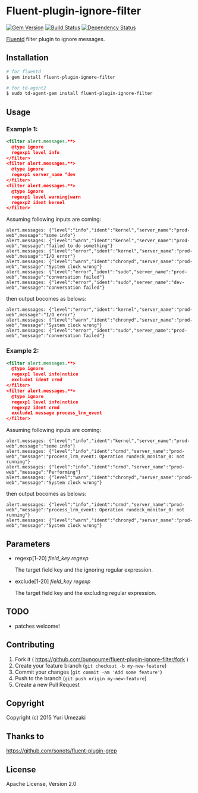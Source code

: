 # Fluent-plugin-ignore-filter

[![Gem Version](https://badge.fury.io/rb/fluent-plugin-ignore-filter.svg)](https://badge.fury.io/rb/fluent-plugin-ignore-filter)
[![Build Status](https://travis-ci.org/bungoume/fluent-plugin-ignore-filter.svg?branch=master)](https://travis-ci.org/bungoume/fluent-plugin-ignore-filter)
[![Dependency Status](https://gemnasium.com/bungoume/fluent-plugin-ignore-filter.svg)](https://gemnasium.com/bungoume/fluent-plugin-ignore-filter)

[Fluentd](http://fluentd.org) filter plugin to ignore messages.


## Installation

```bash
# for fluentd
$ gem install fluent-plugin-ignore-filter

# for td-agent2
$ sudo td-agent-gem install fluent-plugin-ignore-filter
```


## Usage

### Example 1:

```xml
<filter alert.messages.**>
  @type ignore
  regexp1 level info
</filter>
<filter alert.messages.**>
  @type ignore
  regexp1 server_name ^dev
</filter>
<filter alert.messages.**>
  @type ignore
  regexp1 level warning|warn
  regexp2 ident kernel
</filter>
```

Assuming following inputs are coming:

```
alert.messages: {"level":"info","ident":"kernel","server_name":"prod-web",message":"some info"}
alert.messages: {"level":"warn","ident":"kernel","server_name":"prod-web","message":"failed to do something"}
alert.messages: {"level":"error","ident":"kernel","server_name":"prod-web",message":"I/O error"}
alert.messages: {"level":"warn","ident":"chronyd","server_name":"prod-web","message":"System clock wrong"}
alert.messages: {"level":"error","ident":"sudo","server_name":"prod-web","message":"conversation failed"}
alert.messages: {"level":"error","ident":"sudo","server_name":"dev-web","message":"conversation failed"}
```

then output bocomes as belows:

```
alert.messages: {"level":"error","ident":"kernel","server_name":"prod-web",message":"I/O error"}
alert.messages: {"level":"warn","ident":"chronyd","server_name":"prod-web","message":"System clock wrong"}
alert.messages: {"level":"error","ident":"sudo","server_name":"prod-web","message":"conversation failed"}
```

### Example 2:

```xml
<filter alert.messages.**>
  @type ignore
  regexp1 level info|notice
  exclude1 ident crmd
</filter>
<filter alert.messages.**>
  @type ignore
  regexp1 level info|notice
  regexp2 ident crmd
  exclude1 message process_lrm_event
</filter>
```

Assuming following inputs are coming:

```
alert.messages: {"level":"info","ident":"kernel","server_name":"prod-web",message":"some info"}
alert.messages: {"level":"info","ident":"crmd","server_name":"prod-web","message":"process_lrm_event: Operation rundeck_monitor_0: not running"}
alert.messages: {"level":"info","ident":"crmd","server_name":"prod-web","message":"Performing"}
alert.messages: {"level":"warn","ident":"chronyd","server_name":"prod-web","message":"System clock wrong"}
```

then output bocomes as belows:

```
alert.messages: {"level":"info","ident":"crmd","server_name":"prod-web","message":"process_lrm_event: Operation rundeck_monitor_0: not running"}
alert.messages: {"level":"warn","ident":"chronyd","server_name":"prod-web","message":"System clock wrong"}
```


## Parameters
- regexp[1-20] *field\_key* *regexp*

    The target field key and the ignoring regular expression.

- exclude[1-20] *field_key* *regexp*

    The target field key and the excluding regular expression.


## TODO

* patches welcome!


## Contributing

1. Fork it ( https://github.com/bungoume/fluent-plugin-ignore-filter/fork )
2. Create your feature branch (`git checkout -b my-new-feature`)
3. Commit your changes (`git commit -am 'Add some feature'`)
4. Push to the branch (`git push origin my-new-feature`)
5. Create a new Pull Request


## Copyright

Copyright (c) 2015 Yuri Umezaki


## Thanks to
https://github.com/sonots/fluent-plugin-grep

## License

Apache License, Version 2.0
